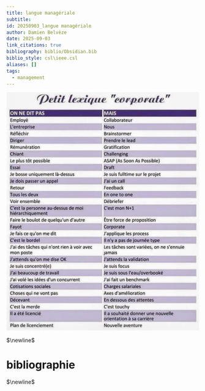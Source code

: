 ```yaml
---
title: langue managériale
subtitle:
id: 20250903_langue managériale
author: Damien Belvèze
date: 2025-09-03
link_citations: true
bibliography: biblio/Obsidian.bib
biblio_style: csl\ieee.csl
aliases: []
tags:
  - management
---
```

![](images/langue_manageriale.jpg)

$\newline$
# bibliographie
$\newline$






